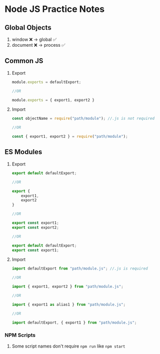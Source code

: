 # Node JS Practice Notes

## Global Objects 

1. window ❌ -> global ✅
1. document ❌ -> process ✅

## Common JS

1. Export
    ```js
    module.exports = defaultExport;

    //OR

    module.exports = { export1, export2 }
    ```

1. Import
    ```js
    const objectName = require("path/module"); //.js is not required

    //OR

    const { export1, export2 } = require("path/module");
    ```
## ES Modules

1. Export 
    ```js
    export default defaultExport;

    //OR

    export {
        export1,
        export2
    }

    //OR

    export const export1;
    export const export2;

    //OR

    export default defaultExport;
    export const export1;
    ```

1. Import
    ```js
    import defaultExport from "path/module.js"; //.js is required

    //OR

    import { export1, export2 } from "path/module.js";

    //OR

    import { export1 as alias1 } from "path/module.js"; 

    //OR

    import defaultExport, { export1 } from "path/module.js"; 
    ```

### NPM Scripts

1. Some script names don't require ```npm run``` like ```npm start```